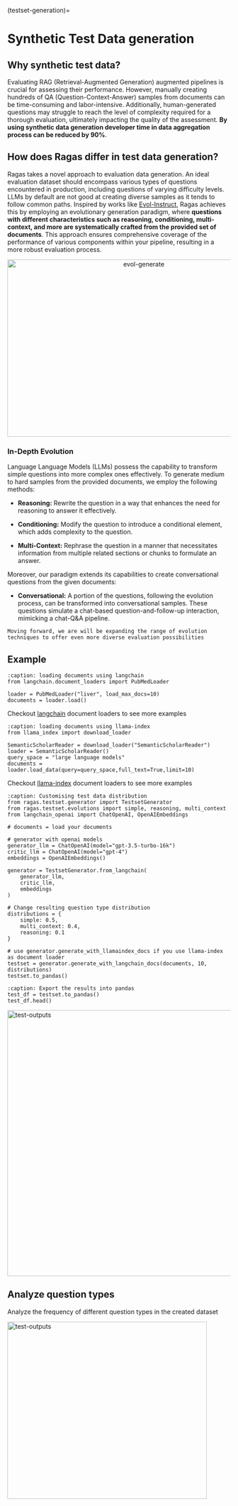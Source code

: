 (testset-generation)=
# Synthetic Test Data generation 

## Why synthetic test data?

Evaluating RAG (Retrieval-Augmented Generation) augmented pipelines is crucial for assessing their performance. However, manually creating hundreds of QA (Question-Context-Answer) samples from documents can be time-consuming and labor-intensive. Additionally, human-generated questions may struggle to reach the level of complexity required for a thorough evaluation, ultimately impacting the quality of the assessment. **By using synthetic data generation developer time in data aggregation process can be reduced by 90%**. 

## How does Ragas differ in test data generation?

Ragas takes a novel approach to evaluation data generation. An ideal evaluation dataset should encompass various types of questions encountered in production, including questions of varying difficulty levels. LLMs by default are not good at creating diverse samples as it tends to follow common paths. Inspired by works like [Evol-Instruct](https://arxiv.org/abs/2304.12244), Ragas achieves this by employing an evolutionary generation paradigm, where **questions with different characteristics such as reasoning, conditioning, multi-context, and more are systematically crafted from the provided set of documents**. This approach ensures comprehensive coverage of the performance of various components within your pipeline, resulting in a more robust evaluation process.

<p align="center">
<img src="../_static/imgs/eval-evolve.png" alt="evol-generate" width="600" height="400" />
</p>


### In-Depth Evolution

Language Language Models (LLMs) possess the capability to transform simple questions into more complex ones effectively. To generate medium to hard samples from the provided documents, we employ the following methods:

- **Reasoning:** Rewrite the question in a way that enhances the need for reasoning to answer it effectively.

- **Conditioning:** Modify the question to introduce a conditional element, which adds complexity to the question.

- **Multi-Context:** Rephrase the question in a manner that necessitates information from multiple related sections or chunks to formulate an answer.

Moreover, our paradigm extends its capabilities to create conversational questions from the given documents:

- **Conversational:** A portion of the questions, following the evolution process, can be transformed into conversational samples. These questions simulate a chat-based question-and-follow-up interaction, mimicking a chat-Q&A pipeline.

```{note}
Moving forward, we are will be expanding the range of evolution techniques to offer even more diverse evaluation possibilities
```


## Example

```{code-block} python
:caption: loading documents using langchain
from langchain.document_loaders import PubMedLoader

loader = PubMedLoader("liver", load_max_docs=10)
documents = loader.load()
```
Checkout [langchain](https://python.langchain.com/docs/modules/data_connection/document_loaders/) document loaders to see more examples

```{code-block} python
:caption: loading documents using llama-index
from llama_index import download_loader

SemanticScholarReader = download_loader("SemanticScholarReader")
loader = SemanticScholarReader()
query_space = "large language models"
documents = loader.load_data(query=query_space,full_text=True,limit=10)
```
Checkout [llama-index](https://gpt-index.readthedocs.io/en/stable/core_modules/data_modules/connector/root.html) document loaders to see more examples


```{code-block} python
:caption: Customising test data distribution 
from ragas.testset.generator import TestsetGenerator
from ragas.testset.evolutions import simple, reasoning, multi_context
from langchain_openai import ChatOpenAI, OpenAIEmbeddings

# documents = load your documents

# generator with openai models
generator_llm = ChatOpenAI(model="gpt-3.5-turbo-16k")
critic_llm = ChatOpenAI(model="gpt-4")
embeddings = OpenAIEmbeddings()

generator = TestsetGenerator.from_langchain(
    generator_llm,
    critic_llm,
    embeddings
)

# Change resulting question type distribution
distributions = {
    simple: 0.5,
    multi_context: 0.4,
    reasoning: 0.1
}

# use generator.generate_with_llamaindex_docs if you use llama-index as document loader
testset = generator.generate_with_langchain_docs(documents, 10, distributions) 
testset.to_pandas()

```

```{code-block} python 
:caption: Export the results into pandas
test_df = testset.to_pandas()
test_df.head()
```

<p align="left">
<img src="../_static/imgs/testset_output.png" alt="test-outputs" width="800" height="600" />
</p>


## Analyze question types

 Analyze the frequency of different question types in the created dataset


<p align="left">
<img src="../_static/imgs/question_types.png" alt="test-outputs" width="450" height="400" />
</p>
